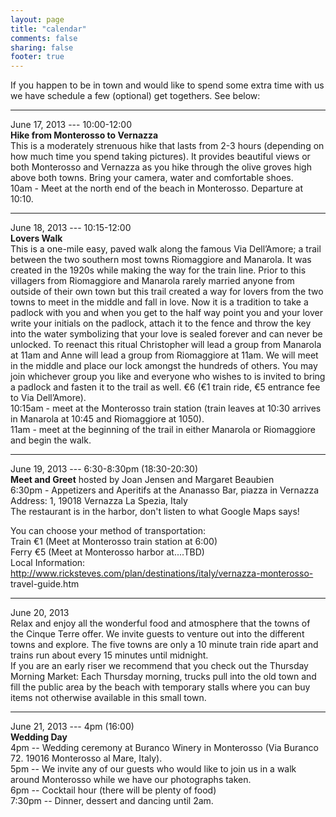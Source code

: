 ```yaml
---
layout: page
title: "calendar"
comments: false
sharing: false
footer: true
---
```

If you happen to be in town and would like to spend some extra time with us we have schedule a few (optional) get togethers. See below:
***
June 17, 2013 --- 10:00-12:00  
**Hike from Monterosso to Vernazza**  
This is a moderately strenuous hike that lasts from 2-3 hours (depending on how much time you spend taking pictures). It provides beautiful views or both Monterosso and Vernazza as you hike through the olive groves high above both towns. Bring your camera, water and comfortable shoes.  
10am - Meet at the north end of the beach in Monterosso. Departure at 10:10.
***
June 18, 2013 --- 10:15-12:00  
**Lovers Walk**  
This is a one-mile easy, paved walk along the famous Via Dell’Amore; a trail between the two southern most towns Riomaggiore and Manarola. It was created in the 1920s while making the way for the train line. Prior to this villagers from Riomaggiore and Manarola rarely married anyone from outside of their own town but this trail created a way for lovers from the two towns to meet in the middle and fall in love. Now it is a tradition to take a padlock with you and when you get to the half way point you and your lover write your initials on the padlock, attach it to the fence and throw the key into the water symbolizing that your love is sealed forever and can never be unlocked. To reenact this ritual Christopher will lead a group from Manarola at 11am and Anne will lead a group from Riomaggiore at 11am. We will meet in the middle and place our lock amongst the hundreds of others. You may join whichever group you like and everyone who wishes to is invited to bring a padlock and fasten it to the trail as well. 
€6 (€1 train ride, €5 entrance fee to Via Dell’Amore).  
10:15am - meet at the Monterosso train station (train leaves at 10:30 arrives in Manarola at 10:45 and Riomaggiore at 1050).  
11am - meet at the beginning of the trail in either Manarola or Riomaggiore and begin the walk.  
***
June 19, 2013 --- 6:30-8:30pm (18:30-20:30)  
**Meet and Greet** hosted by Joan Jensen and Margaret Beaubien  
6:30pm - Appetizers and Aperitifs at the Ananasso Bar, piazza in Vernazza  
Address: 1, 19018 Vernazza La Spezia, Italy  
The restaurant is in the harbor, don't listen to what Google Maps says!  
  
You can choose your method of transportation:  
Train €1 (Meet at Monterosso train station at 6:00)  
Ferry €5 (Meet at Monterosso harbor at....TBD)  
Local Information: http://www.ricksteves.com/plan/destinations/italy/vernazza-monterosso- travel-guide.htm  
***
June 20, 2013  
Relax and enjoy all the wonderful food and atmosphere that the towns of the Cinque Terre offer. We invite guests to venture out into the different towns and explore. The five towns are only a 10 minute train ride apart and trains run about every 15 minutes until midnight.  
If you are an early riser we recommend that you check out the Thursday Morning Market: Each Thursday morning, trucks pull into the old town and fill the public area by the beach with temporary stalls where you can buy items not otherwise available in this small town.  
***
June 21, 2013 --- 4pm (16:00)  
**Wedding Day**  
4pm -- Wedding ceremony at Buranco Winery in Monterosso (Via Buranco 72. 19016 Monterosso al Mare, Italy).  
5pm -- We invite any of our guests who would like to join us in a walk around Monterosso while we have our photographs taken.  
6pm -- Cocktail hour (there will be plenty of food)  
7:30pm -- Dinner, dessert and dancing until 2am.  